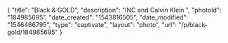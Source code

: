 {
    "title": "Black & GOLD",
    "description": "INC and Calvin Klein ",
    "photoId": "184985695",
    "date_created": "1543816505",
    "date_modified": "1546466795",
    "type": "captivate",
    "layout": "photo",
    "url": "\/p\/black-gold\/184985695"
}